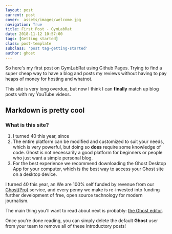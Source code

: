 ```yaml
---
layout: post
current: post
cover:  assets/images/welcome.jpg
navigation: True
title: First Post - GymLabRat
date: 2018-11-12 10:57:00
tags: [Getting started]
class: post-template
subclass: 'post tag-getting-started'
author: ghost
---
```


So here's my first post on GymLabRat using Github Pages.  Trying to find a super cheap way to have a blog and posts my reviews without having to pay heaps of money for hosting and whatnot.

This site is very long overdue, but now I think I can **finally** match up blog posts with my YouTube videos.

## Markdown is pretty cool

### What is this site?
1. I turned 40 this year, since
2. The entire platform can be modified and customized to suit your needs, which is very powerful, but doing so **does** require some knowledge of code. Ghost is not necessarily a good platform for beginners or people who just want a simple personal blog.
3. For the best experience we recommend downloading the Ghost Desktop App for your computer, which is the best way to access your Ghost site on a desktop device.


I turned 40 this year, an We are 100% self funded by revenue from our [Ghost(Pro)](https://ghost.org/pricing) service, and every penny we make is re-invested into funding further development of free, open source technology for modern journalism.

The main thing you'll want to read about next is probably: [the Ghost editor](https://demo.ghost.io/the-editor/).

Once you're done reading, you can simply delete the default **Ghost** user from your team to remove all of these introductory posts!
